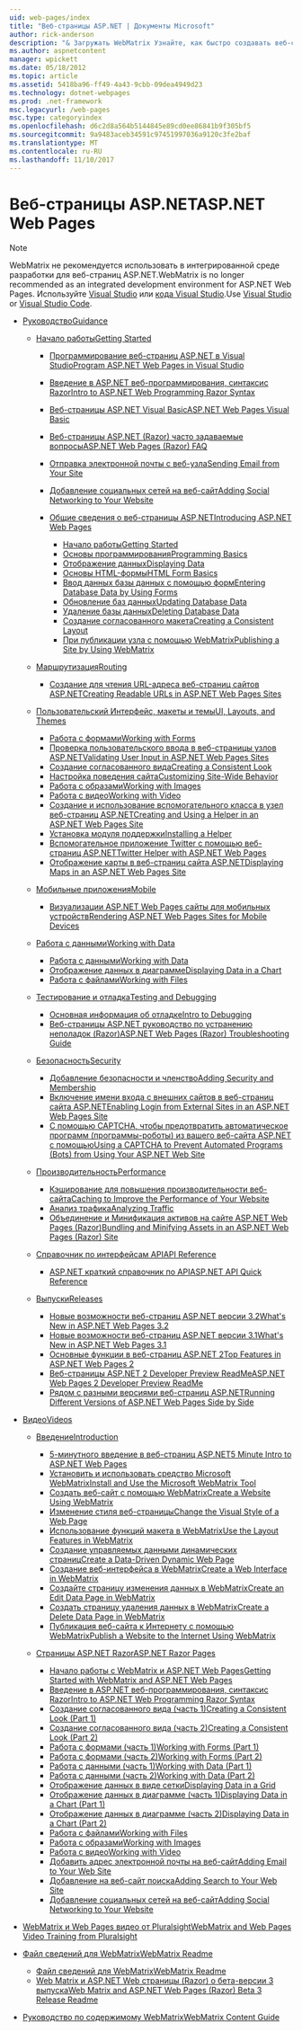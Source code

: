 ```yaml
---
uid: web-pages/index
title: "Веб-страницы ASP.NET | Документы Microsoft"
author: rick-anderson
description: "& Загружать WebMatrix Узнайте, как быстро создавать веб-страницы в упрощенный способ объединения серверного кода с HTML."
ms.author: aspnetcontent
manager: wpickett
ms.date: 05/18/2012
ms.topic: article
ms.assetid: 5418ba96-ff49-4a43-9cbb-09dea4949d23
ms.technology: dotnet-webpages
ms.prod: .net-framework
msc.legacyurl: /web-pages
msc.type: categoryindex
ms.openlocfilehash: d6c2d8a564b5144845e89cd0ee86841b9f305bf5
ms.sourcegitcommit: 9a9483aceb34591c97451997036a9120c3fe2baf
ms.translationtype: MT
ms.contentlocale: ru-RU
ms.lasthandoff: 11/10/2017
---
```

<a name="aspnet-web-pages"></a><span data-ttu-id="4aeab-103">Веб-страницы ASP.NET</span><span class="sxs-lookup"><span data-stu-id="4aeab-103">ASP.NET Web Pages</span></span>
====================

> [!NOTE] 
> <span data-ttu-id="4aeab-104">WebMatrix не рекомендуется использовать в интегрированной среде разработки для веб-страниц ASP.NET.</span><span class="sxs-lookup"><span data-stu-id="4aeab-104">WebMatrix is no longer recommended as an integrated development environment for ASP.NET Web Pages.</span></span> <span data-ttu-id="4aeab-105">Используйте [Visual Studio](xref:aspnet/web-pages/overview/getting-started/program-asp-net-web-pages-in-visual-studio) или [кода Visual Studio](https://code.visualstudio.com/).</span><span class="sxs-lookup"><span data-stu-id="4aeab-105">Use [Visual Studio](xref:aspnet/web-pages/overview/getting-started/program-asp-net-web-pages-in-visual-studio) or [Visual Studio Code](https://code.visualstudio.com/).</span></span>

- [<span data-ttu-id="4aeab-106">Руководство</span><span class="sxs-lookup"><span data-stu-id="4aeab-106">Guidance</span></span>](overview/index.md)

    - [<span data-ttu-id="4aeab-107">Начало работы</span><span class="sxs-lookup"><span data-stu-id="4aeab-107">Getting Started</span></span>](overview/getting-started/index.md)

        - [<span data-ttu-id="4aeab-108">Программирование веб-страниц ASP.NET в Visual Studio</span><span class="sxs-lookup"><span data-stu-id="4aeab-108">Program ASP.NET Web Pages in Visual Studio</span></span>](overview/getting-started/program-asp-net-web-pages-in-visual-studio.md)
        - [<span data-ttu-id="4aeab-109">Введение в ASP.NET веб-программирования, синтаксис Razor</span><span class="sxs-lookup"><span data-stu-id="4aeab-109">Intro to ASP.NET Web Programming Razor Syntax</span></span>](overview/getting-started/introducing-razor-syntax-c.md)
        - [<span data-ttu-id="4aeab-110">Веб-страницы ASP.NET Visual Basic</span><span class="sxs-lookup"><span data-stu-id="4aeab-110">ASP.NET Web Pages Visual Basic</span></span>](overview/getting-started/introducing-razor-syntax-vb.md)
        - [<span data-ttu-id="4aeab-111">Веб-страницы ASP.NET (Razor) часто задаваемые вопросы</span><span class="sxs-lookup"><span data-stu-id="4aeab-111">ASP.NET Web Pages (Razor) FAQ</span></span>](overview/getting-started/aspnet-web-pages-razor-faq.md)
        - [<span data-ttu-id="4aeab-112">Отправка электронной почты с веб-узла</span><span class="sxs-lookup"><span data-stu-id="4aeab-112">Sending Email from Your Site</span></span>](overview/getting-started/11-adding-email-to-your-web-site.md)
        - [<span data-ttu-id="4aeab-113">Добавление социальных сетей на веб-сайт</span><span class="sxs-lookup"><span data-stu-id="4aeab-113">Adding Social Networking to Your Website</span></span>](overview/getting-started/13-adding-social-networking-to-your-web-site.md)
        - [<span data-ttu-id="4aeab-114">Общие сведения о веб-страницы ASP.NET</span><span class="sxs-lookup"><span data-stu-id="4aeab-114">Introducing ASP.NET Web Pages</span></span>](overview/getting-started/introducing-aspnet-web-pages-2/index.md)

            - [<span data-ttu-id="4aeab-115">Начало работы</span><span class="sxs-lookup"><span data-stu-id="4aeab-115">Getting Started</span></span>](overview/getting-started/introducing-aspnet-web-pages-2/getting-started.md)
            - [<span data-ttu-id="4aeab-116">Основы программирования</span><span class="sxs-lookup"><span data-stu-id="4aeab-116">Programming Basics</span></span>](overview/getting-started/introducing-aspnet-web-pages-2/intro-to-web-pages-programming.md)
            - [<span data-ttu-id="4aeab-117">Отображение данных</span><span class="sxs-lookup"><span data-stu-id="4aeab-117">Displaying Data</span></span>](overview/getting-started/introducing-aspnet-web-pages-2/displaying-data.md)
            - [<span data-ttu-id="4aeab-118">Основы HTML-формы</span><span class="sxs-lookup"><span data-stu-id="4aeab-118">HTML Form Basics</span></span>](overview/getting-started/introducing-aspnet-web-pages-2/form-basics.md)
            - [<span data-ttu-id="4aeab-119">Ввод данных базы данных с помощью форм</span><span class="sxs-lookup"><span data-stu-id="4aeab-119">Entering Database Data by Using Forms</span></span>](overview/getting-started/introducing-aspnet-web-pages-2/entering-data.md)
            - [<span data-ttu-id="4aeab-120">Обновление баз данных</span><span class="sxs-lookup"><span data-stu-id="4aeab-120">Updating Database Data</span></span>](overview/getting-started/introducing-aspnet-web-pages-2/updating-data.md)
            - [<span data-ttu-id="4aeab-121">Удаление базы данных</span><span class="sxs-lookup"><span data-stu-id="4aeab-121">Deleting Database Data</span></span>](overview/getting-started/introducing-aspnet-web-pages-2/deleting-data.md)
            - [<span data-ttu-id="4aeab-122">Создание согласованного макета</span><span class="sxs-lookup"><span data-stu-id="4aeab-122">Creating a Consistent Layout</span></span>](overview/getting-started/introducing-aspnet-web-pages-2/layouts.md)
            - [<span data-ttu-id="4aeab-123">При публикации узла с помощью WebMatrix</span><span class="sxs-lookup"><span data-stu-id="4aeab-123">Publishing a Site by Using WebMatrix</span></span>](overview/getting-started/introducing-aspnet-web-pages-2/publishing.md)
    - [<span data-ttu-id="4aeab-124">Маршрутизация</span><span class="sxs-lookup"><span data-stu-id="4aeab-124">Routing</span></span>](overview/routing/index.md)

        - [<span data-ttu-id="4aeab-125">Создание для чтения URL-адреса веб-страниц сайтов ASP.NET</span><span class="sxs-lookup"><span data-stu-id="4aeab-125">Creating Readable URLs in ASP.NET Web Pages Sites</span></span>](overview/routing/creating-readable-urls-in-aspnet-web-pages-sites.md)
    - [<span data-ttu-id="4aeab-126">Пользовательский Интерфейс, макеты и темы</span><span class="sxs-lookup"><span data-stu-id="4aeab-126">UI, Layouts, and Themes</span></span>](overview/ui-layouts-and-themes/index.md)

        - [<span data-ttu-id="4aeab-127">Работа с формами</span><span class="sxs-lookup"><span data-stu-id="4aeab-127">Working with Forms</span></span>](overview/ui-layouts-and-themes/4-working-with-forms.md)
        - [<span data-ttu-id="4aeab-128">Проверка пользовательского ввода в веб-страницы узлов ASP.NET</span><span class="sxs-lookup"><span data-stu-id="4aeab-128">Validating User Input in ASP.NET Web Pages Sites</span></span>](overview/ui-layouts-and-themes/validating-user-input-in-aspnet-web-pages-sites.md)
        - [<span data-ttu-id="4aeab-129">Создание согласованного вида</span><span class="sxs-lookup"><span data-stu-id="4aeab-129">Creating a Consistent Look</span></span>](overview/ui-layouts-and-themes/3-creating-a-consistent-look.md)
        - [<span data-ttu-id="4aeab-130">Настройка поведения сайта</span><span class="sxs-lookup"><span data-stu-id="4aeab-130">Customizing Site-Wide Behavior</span></span>](overview/ui-layouts-and-themes/18-customizing-site-wide-behavior.md)
        - [<span data-ttu-id="4aeab-131">Работа с образами</span><span class="sxs-lookup"><span data-stu-id="4aeab-131">Working with Images</span></span>](overview/ui-layouts-and-themes/9-working-with-images.md)
        - [<span data-ttu-id="4aeab-132">Работа с видео</span><span class="sxs-lookup"><span data-stu-id="4aeab-132">Working with Video</span></span>](overview/ui-layouts-and-themes/10-working-with-video.md)
        - [<span data-ttu-id="4aeab-133">Создание и использование вспомогательного класса в узел веб-страниц ASP.NET</span><span class="sxs-lookup"><span data-stu-id="4aeab-133">Creating and Using a Helper in an ASP.NET Web Pages Site</span></span>](overview/ui-layouts-and-themes/creating-and-using-a-helper-in-an-aspnet-web-pages-site.md)
        - [<span data-ttu-id="4aeab-134">Установка модуля поддержки</span><span class="sxs-lookup"><span data-stu-id="4aeab-134">Installing a Helper</span></span>](overview/ui-layouts-and-themes/installing-helpers.md)
        - [<span data-ttu-id="4aeab-135">Вспомогательное приложение Twitter с помощью веб-страниц ASP.NET</span><span class="sxs-lookup"><span data-stu-id="4aeab-135">Twitter Helper with ASP.NET Web Pages</span></span>](overview/ui-layouts-and-themes/twitter-helper.md)
        - [<span data-ttu-id="4aeab-136">Отображение карты в веб-страниц сайта ASP.NET</span><span class="sxs-lookup"><span data-stu-id="4aeab-136">Displaying Maps in an ASP.NET Web Pages Site</span></span>](overview/ui-layouts-and-themes/displaying-maps-in-an-aspnet-web-pages-site.md)
    - [<span data-ttu-id="4aeab-137">Мобильные приложения</span><span class="sxs-lookup"><span data-stu-id="4aeab-137">Mobile</span></span>](overview/mobile/index.md)

        - [<span data-ttu-id="4aeab-138">Визуализации ASP.NET Web Pages сайты для мобильных устройств</span><span class="sxs-lookup"><span data-stu-id="4aeab-138">Rendering ASP.NET Web Pages Sites for Mobile Devices</span></span>](overview/mobile/rendering-aspnet-web-pages-sites-for-mobile-devices.md)
    - [<span data-ttu-id="4aeab-139">Работа с данными</span><span class="sxs-lookup"><span data-stu-id="4aeab-139">Working with Data</span></span>](overview/data/index.md)

        - [<span data-ttu-id="4aeab-140">Работа с данными</span><span class="sxs-lookup"><span data-stu-id="4aeab-140">Working with Data</span></span>](overview/data/5-working-with-data.md)
        - [<span data-ttu-id="4aeab-141">Отображение данных в диаграмме</span><span class="sxs-lookup"><span data-stu-id="4aeab-141">Displaying Data in a Chart</span></span>](overview/data/7-displaying-data-in-a-chart.md)
        - [<span data-ttu-id="4aeab-142">Работа с файлами</span><span class="sxs-lookup"><span data-stu-id="4aeab-142">Working with Files</span></span>](overview/data/working-with-files.md)
    - [<span data-ttu-id="4aeab-143">Тестирование и отладка</span><span class="sxs-lookup"><span data-stu-id="4aeab-143">Testing and Debugging</span></span>](overview/testing-and-debugging/index.md)

        - [<span data-ttu-id="4aeab-144">Основная информация об отладке</span><span class="sxs-lookup"><span data-stu-id="4aeab-144">Intro to Debugging</span></span>](overview/testing-and-debugging/introduction-to-debugging.md)
        - [<span data-ttu-id="4aeab-145">Веб-страницы ASP.NET руководство по устранению неполадок (Razor)</span><span class="sxs-lookup"><span data-stu-id="4aeab-145">ASP.NET Web Pages (Razor) Troubleshooting Guide</span></span>](overview/testing-and-debugging/aspnet-web-pages-razor-troubleshooting-guide.md)
    - [<span data-ttu-id="4aeab-146">Безопасность</span><span class="sxs-lookup"><span data-stu-id="4aeab-146">Security</span></span>](overview/security/index.md)

        - [<span data-ttu-id="4aeab-147">Добавление безопасности и членство</span><span class="sxs-lookup"><span data-stu-id="4aeab-147">Adding Security and Membership</span></span>](overview/security/16-adding-security-and-membership.md)
        - [<span data-ttu-id="4aeab-148">Включение имени входа с внешних сайтов в веб-страниц сайта ASP.NET</span><span class="sxs-lookup"><span data-stu-id="4aeab-148">Enabling Login from External Sites in an ASP.NET Web Pages Site</span></span>](overview/security/enabling-login-from-external-sites-in-an-aspnet-web-pages-site.md)
        - [<span data-ttu-id="4aeab-149">С помощью CAPTCHA, чтобы предотвратить автоматическое программ (программы-роботы) из вашего веб-сайта ASP.NET с помощью</span><span class="sxs-lookup"><span data-stu-id="4aeab-149">Using a CAPTCHA to Prevent Automated Programs (Bots) from Using Your ASP.NET Web Site</span></span>](overview/security/using-a-catpcha-to-prevent-automated-programs-bots-from-using-your-aspnet-web-site.md)
    - [<span data-ttu-id="4aeab-150">Производительность</span><span class="sxs-lookup"><span data-stu-id="4aeab-150">Performance</span></span>](overview/performance-and-traffic/index.md)

        - [<span data-ttu-id="4aeab-151">Кэширование для повышения производительности веб-сайта</span><span class="sxs-lookup"><span data-stu-id="4aeab-151">Caching to Improve the Performance of Your Website</span></span>](overview/performance-and-traffic/15-caching-to-improve-the-performance-of-your-website.md)
        - [<span data-ttu-id="4aeab-152">Анализ трафика</span><span class="sxs-lookup"><span data-stu-id="4aeab-152">Analyzing Traffic</span></span>](overview/performance-and-traffic/14-analyzing-traffic.md)
        - [<span data-ttu-id="4aeab-153">Объединение и Минификация активов на сайте ASP.NET Web Pages (Razor)</span><span class="sxs-lookup"><span data-stu-id="4aeab-153">Bundling and Minifying Assets in an ASP.NET Web Pages (Razor) Site</span></span>](overview/performance-and-traffic/bundling-and-minifying-assets-in-an-aspnet-web-pages-razor-site.md)
    - [<span data-ttu-id="4aeab-154">Справочник по интерфейсам API</span><span class="sxs-lookup"><span data-stu-id="4aeab-154">API Reference</span></span>](overview/api-reference/index.md)

        - [<span data-ttu-id="4aeab-155">ASP.NET краткий справочник по API</span><span class="sxs-lookup"><span data-stu-id="4aeab-155">ASP.NET API Quick Reference</span></span>](overview/api-reference/asp-net-web-pages-api-reference.md)
    - [<span data-ttu-id="4aeab-156">Выпуски</span><span class="sxs-lookup"><span data-stu-id="4aeab-156">Releases</span></span>](overview/releases/index.md)

        - [<span data-ttu-id="4aeab-157">Новые возможности веб-страниц ASP.NET версии 3.2</span><span class="sxs-lookup"><span data-stu-id="4aeab-157">What's New in ASP.NET Web Pages 3.2</span></span>](overview/releases/whats-new-in-aspnet-web-pages-32.md)
        - [<span data-ttu-id="4aeab-158">Новые возможности веб-страниц ASP.NET версии 3.1</span><span class="sxs-lookup"><span data-stu-id="4aeab-158">What's New in ASP.NET Web Pages 3.1</span></span>](overview/releases/whats-new-aspnet-web-pages-31.md)
        - [<span data-ttu-id="4aeab-159">Основные функции в веб-страниц ASP.NET 2</span><span class="sxs-lookup"><span data-stu-id="4aeab-159">Top Features in ASP.NET Web Pages 2</span></span>](overview/releases/top-features-in-web-pages-2.md)
        - [<span data-ttu-id="4aeab-160">Веб-страницы ASP.NET 2 Developer Preview ReadMe</span><span class="sxs-lookup"><span data-stu-id="4aeab-160">ASP.NET Web Pages 2 Developer Preview ReadMe</span></span>](overview/releases/aspnet-web-pages-2-developer-preview-readme.md)
        - [<span data-ttu-id="4aeab-161">Рядом с разными версиями веб-страниц ASP.NET</span><span class="sxs-lookup"><span data-stu-id="4aeab-161">Running Different Versions of ASP.NET Web Pages Side by Side</span></span>](overview/releases/running-v1-and-v2-sites-side-by-side.md)
- [<span data-ttu-id="4aeab-162">Видео</span><span class="sxs-lookup"><span data-stu-id="4aeab-162">Videos</span></span>](videos/index.md)

    - [<span data-ttu-id="4aeab-163">Введение</span><span class="sxs-lookup"><span data-stu-id="4aeab-163">Introduction</span></span>](videos/introduction/index.md)

        - [<span data-ttu-id="4aeab-164">5-минутного введение в веб-страниц ASP.NET</span><span class="sxs-lookup"><span data-stu-id="4aeab-164">5 Minute Intro to ASP.NET Web Pages</span></span>](videos/introduction/5-minute-introduction-to-aspnet-web-pages.md)
        - [<span data-ttu-id="4aeab-165">Установить и использовать средство Microsoft WebMatrix</span><span class="sxs-lookup"><span data-stu-id="4aeab-165">Install and Use the Microsoft WebMatrix Tool</span></span>](videos/introduction/install-and-use-the-microsoft-webmatrix-tool.md)
        - [<span data-ttu-id="4aeab-166">Создать веб-сайт с помощью WebMatrix</span><span class="sxs-lookup"><span data-stu-id="4aeab-166">Create a Website Using WebMatrix</span></span>](videos/introduction/create-a-website-using-webmatrix.md)
        - [<span data-ttu-id="4aeab-167">Изменение стиля веб-страницы</span><span class="sxs-lookup"><span data-stu-id="4aeab-167">Change the Visual Style of a Web Page</span></span>](videos/introduction/change-the-visual-style-of-a-web-page.md)
        - [<span data-ttu-id="4aeab-168">Использование функций макета в WebMatrix</span><span class="sxs-lookup"><span data-stu-id="4aeab-168">Use the Layout Features in WebMatrix</span></span>](videos/introduction/use-the-layout-features-in-webmatrix.md)
        - [<span data-ttu-id="4aeab-169">Создание управляемых данными динамических страниц</span><span class="sxs-lookup"><span data-stu-id="4aeab-169">Create a Data-Driven Dynamic Web Page</span></span>](videos/introduction/create-a-data-driven-dynamic-web-page.md)
        - [<span data-ttu-id="4aeab-170">Создание веб-интерфейса в WebMatrix</span><span class="sxs-lookup"><span data-stu-id="4aeab-170">Create a Web Interface in WebMatrix</span></span>](videos/introduction/create-a-web-interface-in-webmatrix.md)
        - [<span data-ttu-id="4aeab-171">Создайте страницу изменения данных в WebMatrix</span><span class="sxs-lookup"><span data-stu-id="4aeab-171">Create an Edit Data Page in WebMatrix</span></span>](videos/introduction/create-an-edit-data-page-in-webmatrix.md)
        - [<span data-ttu-id="4aeab-172">Создать страницу удаления данных в WebMatrix</span><span class="sxs-lookup"><span data-stu-id="4aeab-172">Create a Delete Data Page in WebMatrix</span></span>](videos/introduction/create-a-delete-data-page-in-webmatrix.md)
        - [<span data-ttu-id="4aeab-173">Публикация веб-сайта к Интернету с помощью WebMatrix</span><span class="sxs-lookup"><span data-stu-id="4aeab-173">Publish a Website to the Internet Using WebMatrix</span></span>](videos/introduction/publish-a-website-to-the-internet-using-webmatrix.md)
    - [<span data-ttu-id="4aeab-174">Страницы ASP.NET Razor</span><span class="sxs-lookup"><span data-stu-id="4aeab-174">ASP.NET Razor Pages</span></span>](videos/aspnet-razor-pages/index.md)

        - [<span data-ttu-id="4aeab-175">Начало работы с WebMatrix и ASP.NET Web Pages</span><span class="sxs-lookup"><span data-stu-id="4aeab-175">Getting Started with WebMatrix and ASP.NET Web Pages</span></span>](videos/aspnet-razor-pages/getting-started-with-webmatrix-and-aspnet-web-pages.md)
        - [<span data-ttu-id="4aeab-176">Введение в ASP.NET веб-программирования, синтаксис Razor</span><span class="sxs-lookup"><span data-stu-id="4aeab-176">Intro to ASP.NET Web Programming Razor Syntax</span></span>](videos/aspnet-razor-pages/introduction-to-aspnet-web-programming-using-the-razor-syntax.md)
        - [<span data-ttu-id="4aeab-177">Создание согласованного вида (часть 1)</span><span class="sxs-lookup"><span data-stu-id="4aeab-177">Creating a Consistent Look (Part 1)</span></span>](videos/aspnet-razor-pages/creating-a-consistent-look-part-1.md)
        - [<span data-ttu-id="4aeab-178">Создание согласованного вида (часть 2)</span><span class="sxs-lookup"><span data-stu-id="4aeab-178">Creating a Consistent Look (Part 2)</span></span>](videos/aspnet-razor-pages/creating-a-consistent-look-part-2.md)
        - [<span data-ttu-id="4aeab-179">Работа с формами (часть 1)</span><span class="sxs-lookup"><span data-stu-id="4aeab-179">Working with Forms (Part 1)</span></span>](videos/aspnet-razor-pages/working-with-forms-part-1.md)
        - [<span data-ttu-id="4aeab-180">Работа с формами (часть 2)</span><span class="sxs-lookup"><span data-stu-id="4aeab-180">Working with Forms (Part 2)</span></span>](videos/aspnet-razor-pages/working-with-forms-part-2.md)
        - [<span data-ttu-id="4aeab-181">Работа с данными (часть 1)</span><span class="sxs-lookup"><span data-stu-id="4aeab-181">Working with Data (Part 1)</span></span>](videos/aspnet-razor-pages/working-with-data-part-1.md)
        - [<span data-ttu-id="4aeab-182">Работа с данными (часть 2)</span><span class="sxs-lookup"><span data-stu-id="4aeab-182">Working with Data (Part 2)</span></span>](videos/aspnet-razor-pages/working-with-data-part-2.md)
        - [<span data-ttu-id="4aeab-183">Отображение данных в виде сетки</span><span class="sxs-lookup"><span data-stu-id="4aeab-183">Displaying Data in a Grid</span></span>](videos/aspnet-razor-pages/displaying-data-in-a-grid.md)
        - [<span data-ttu-id="4aeab-184">Отображение данных в диаграмме (часть 1)</span><span class="sxs-lookup"><span data-stu-id="4aeab-184">Displaying Data in a Chart (Part 1)</span></span>](videos/aspnet-razor-pages/displaying-data-in-a-chart-part-1.md)
        - [<span data-ttu-id="4aeab-185">Отображение данных в диаграмме (часть 2)</span><span class="sxs-lookup"><span data-stu-id="4aeab-185">Displaying Data in a Chart (Part 2)</span></span>](videos/aspnet-razor-pages/displaying-data-in-a-chart-part-2.md)
        - [<span data-ttu-id="4aeab-186">Работа с файлами</span><span class="sxs-lookup"><span data-stu-id="4aeab-186">Working with Files</span></span>](videos/aspnet-razor-pages/working-with-files.md)
        - [<span data-ttu-id="4aeab-187">Работа с образами</span><span class="sxs-lookup"><span data-stu-id="4aeab-187">Working with Images</span></span>](videos/aspnet-razor-pages/working-with-images.md)
        - [<span data-ttu-id="4aeab-188">Работа с видео</span><span class="sxs-lookup"><span data-stu-id="4aeab-188">Working with Video</span></span>](videos/aspnet-razor-pages/working-with-video.md)
        - [<span data-ttu-id="4aeab-189">Добавить адрес электронной почты на веб-сайт</span><span class="sxs-lookup"><span data-stu-id="4aeab-189">Adding Email to Your Web Site</span></span>](videos/aspnet-razor-pages/adding-email-to-your-web-site.md)
        - [<span data-ttu-id="4aeab-190">Добавление на веб-сайт поиска</span><span class="sxs-lookup"><span data-stu-id="4aeab-190">Adding Search to Your Web Site</span></span>](videos/aspnet-razor-pages/adding-search-to-your-web-site.md)
        - [<span data-ttu-id="4aeab-191">Добавление социальных сетей на веб-сайт</span><span class="sxs-lookup"><span data-stu-id="4aeab-191">Adding Social Networking to Your Website</span></span>](videos/aspnet-razor-pages/adding-social-networking-to-your-website.md)
- [<span data-ttu-id="4aeab-192">WebMatrix и Web Pages видео от Pluralsight</span><span class="sxs-lookup"><span data-stu-id="4aeab-192">WebMatrix and Web Pages Video Training from Pluralsight</span></span>](pluralsight.md)
- [<span data-ttu-id="4aeab-193">Файл сведений для WebMatrix</span><span class="sxs-lookup"><span data-stu-id="4aeab-193">WebMatrix Readme</span></span>](readme/index.md)

    - [<span data-ttu-id="4aeab-194">Файл сведений для WebMatrix</span><span class="sxs-lookup"><span data-stu-id="4aeab-194">WebMatrix Readme</span></span>](readme/overview.md)
    - [<span data-ttu-id="4aeab-195">Web Matrix и ASP.NET Web страницы (Razor) о бета-версии 3 выпуска</span><span class="sxs-lookup"><span data-stu-id="4aeab-195">Web Matrix and ASP.NET Web Pages (Razor) Beta 3 Release Readme</span></span>](readme/beta3.md)
- [<span data-ttu-id="4aeab-196">Руководство по содержимому WebMatrix</span><span class="sxs-lookup"><span data-stu-id="4aeab-196">WebMatrix Content Guide</span></span>](content-guide.md)
